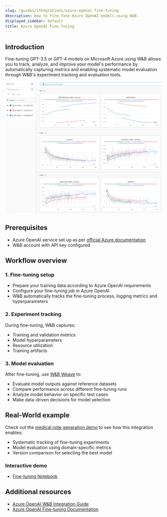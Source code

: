 ```yaml
---
slug: /guides/integrations/azure-openai-fine-tuning
description: How to Fine-Tune Azure OpenAI models using W&B.
displayed_sidebar: default
title: Azure OpenAI Fine-Tuning
---
```


## Introduction
Fine-tuning GPT-3.5 or GPT-4 models on Microsoft Azure using W&B allows you to track, analyze, and improve your model's performance by automatically capturing metrics and enabling systematic model evaluation through W&B's experiment tracking and evaluation tools.

![](/images/integrations/aoai_ft_plot.png)

## Prerequisites
- Azure OpenAI service set up as per [official Azure documentation](https://wandb.me/aoai-wb-int)
- W&B account with API key configured

## Workflow overview

### 1. Fine-tuning setup
- Prepare your training data according to Azure OpenAI requirements
- Configure your fine-tuning job in Azure OpenAI
- W&B automatically tracks the fine-tuning process, logging metrics and hyperparameters

### 2. Experiment tracking
During fine-tuning, W&B captures:
- Training and validation metrics
- Model hyperparameters
- Resource utilization
- Training artifacts

### 3. Model evaluation
After fine-tuning, use [W&B Weave](https://weave-docs.wandb.ai) to:
- Evaluate model outputs against reference datasets
- Compare performance across different fine-tuning runs
- Analyze model behavior on specific test cases
- Make data-driven decisions for model selection

## Real-World example
Check out the [medical note generation demo](https://wandb.me/aoai-ft-colab) to see how this integration enables:
- Systematic tracking of fine-tuning experiments
- Model evaluation using domain-specific metrics
- Version comparison for selecting the best model

### Interactive demo
* [Fine-tuning Notebook](https://wandb.me/aoai-med-ft)

## Additional resources
- [Azure OpenAI W&B Integration Guide](https://wandb.me/aoai-wb-int)
- [Azure OpenAI Fine-tuning Documentation](https://learn.microsoft.com/en-us/azure/ai-services/openai/how-to/fine-tuning?tabs=turbo%2Cpython&pivots=programming-language-python)